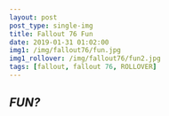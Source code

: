 ```yaml
---
layout: post
post_type: single-img
title: Fallout 76 Fun
date: 2019-01-31 01:02:00
img1: /img/fallout76/fun.jpg
img1_rollover: /img/fallout76/fun2.jpg
tags: [fallout, fallout 76, ROLLOVER]
---
```

## *FUN?*
